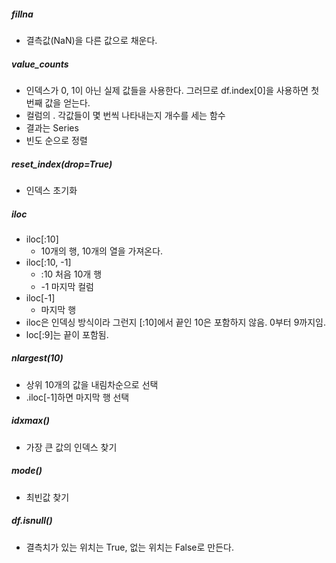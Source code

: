 ##### fillna
- 결측값(NaN)을 다른 값으로 채운다.

##### value_counts
- 인덱스가 0, 1이 아닌 실제 값들을 사용한다. 그러므로 df.index[0]을 사용하면 첫 번째 값을 얻는다.
- 컬럼의 . 각값들이 몇 번씩 나타내는지 개수를 세는 함수
- 결과는 Series
- 빈도 순으로 정렬

##### reset_index(drop=True)
- 인덱스 초기화

##### iloc
- iloc[:10]
	- 10개의 행, 10개의 열을 가져온다.
- iloc[:10, -1]
	- :10 처음 10개 행
	- -1 마지막 컬럼
- iloc[-1]
	- 마지막 행
- iloc은 인덱싱 방식이라 그런지 [:10]에서 끝인 10은 포함하지 않음. 0부터 9까지임.
- loc[:9]는 끝이 포함됨.

##### nlargest(10)
- 상위 10개의 값을 내림차순으로 선택
- .iloc[-1]하면 마지막 행 선택

##### idxmax()
- 가장 큰 값의 인덱스 찾기

##### mode()
- 최빈값 찾기

##### df.isnull()
- 결측치가 있는 위치는 True, 없는 위치는 False로 만든다.